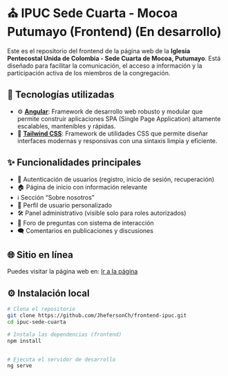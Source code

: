 # ⛪ IPUC Sede Cuarta - Mocoa Putumayo (Frontend) (En desarrollo)

Este es el repositorio del frontend de la página web de la **Iglesia Pentecostal Unida de Colombia - Sede Cuarta de Mocoa, Putumayo**. Está diseñado para facilitar la comunicación, el acceso a información y la participación activa de los miembros de la congregación.

## 🧱 Tecnologías utilizadas

- ⚙️ **[Angular](https://angular.io/)**: Framework de desarrollo web robusto y modular que permite construir aplicaciones SPA (Single Page Application) altamente escalables, mantenibles y rápidas.
- 🎨 **[Tailwind CSS](https://tailwindcss.com/)**: Framework de utilidades CSS que permite diseñar interfaces modernas y responsivas con una sintaxis limpia y eficiente.

## ✨ Funcionalidades principales

- 🔐 Autenticación de usuarios (registro, inicio de sesión, recuperación)
- 🏠 Página de inicio con información relevante
- ℹ️ Sección “Sobre nosotros”
- 👤 Perfil de usuario personalizado
- 🛠️ Panel administrativo (visible solo para roles autorizados)
- 💬 Foro de preguntas con sistema de interacción
- 🗨️ Comentarios en publicaciones y discusiones

## 🌐 Sitio en línea

Puedes visitar la página web en: [Ir a la página](https://ipuc-cuarta-test.netlify.app/)

## ⚙️ Instalación local

```bash
# Clona el repositorio
git clone https://github.com/JhefersonCh/frontend-ipuc.git
cd ipuc-sede-cuarta

# Instala las dependencias (frontend)
npm install


# Ejecuta el servidor de desarrollo
ng serve
